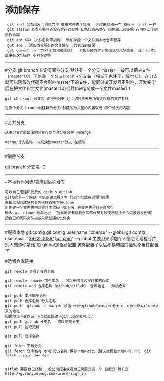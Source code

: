 
# 添加保存
     git init 初始化git项目文件 在根文件夹下使用， 只需要使用一次 和npm  init 一样
     git status 查看有哪些还没有暂存的文件 红色代表未暂存 绿色表示已经保 存可以上传到远程仓库
     git add XXX（文件名称带后缀） 添加单独一个文件到本地仓库暂存
     gut add . 添加当前所有的文件暂存 .代表当前目录
     git commit -m 'XXX(添加描述信息)'  对暂存的文件添加信息以后好查看  注：add完后要有这个操作 不然不完整

---- 
#分支
    git branch 查询有哪些分支
    默认有一个分支 master
    一般可以把主文件（master1.0）下创建一个分支brach +分支名（相当于克隆了，版本1.1），在分支就可以随意改代码不会影响master下的文件，能同时做开发互不影响，开发完毕后在把文件和主文件(master1.0)合并(merge)成一个文件master1.1

    git checkout 分支名 切换到分支 注：切换前要把所有没保存的文件暂存 

    在哪个分支 branch创建新的分支 创建的分支里的内容就是 哪个分支的内容

----

#合并分支

    从主分支扩展出来的分支可以与主分支合并 用merge 

    merge 分支名称  先切换到master分支 在使用

----

#删除分支

git branch 分支名 -D 

----

#本地代码同步/克隆到远程仓库

    可以自己搭建和免费的 github gitlab
    github是一个网站 可以创建远程仓库 代码可以放在远程仓库里
    先把远程创建好的仓库代码克隆下来clone 
    新创建一个文件夹吧远程仓库代码下载下来，在文件夹里打开命令行
    输入 git clone 仓库地址 （当本地没有远程仓库的代码时候使用这个命令克隆远程代码）
    把自己的代码文件夹放入新创建的文件夹

----

#配置本地
git config 
git config user.name "chenxu"  --global
git config user.email "397290039@qq.com" --global
主要用来添加个人信息让远程仓库别人知道你是谁 加-global是全局配置 这样配置了以后不换电脑的话就不用在配置了

#远程仓库链接

    git remote 查看连接的仓库 

    git remote remove 加仓库名   可以删除与远程连接的仓库
    git remote add 仓库名称（github/gitlab） 仓库地址   添加仓库

    git push 本地同步远程
    git push 仓库名称 分支名称
    git push  github -u master 设置上传到github的master分支下 -u标识默认clone下来的地址
    如果地址不变的话 下次就直接输入git push就可以了
    git push github 分支名   可以提交分支 
    git pull 拉取更新 

    git pull 仓库名称

    git fetch 下载分支
    git fetch 仓库名称 本地 分支名称 保存本地叫什么（建议远程和本地叫同一个） git fetch origin dev:dev


    gitlab 需要自己搭建 一般公司搭建或者自己阿里云买一个 百度云 腾讯云
    http://g.ranyunlong.com/users/sign_in




